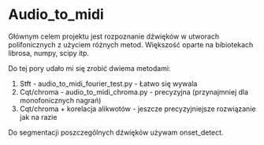 # Audio_to_midi

Głównym celem projektu jest rozpoznanie dźwięków w utworach polifonicznych z użyciem różnych metod. Większość oparte na bibiotekach librosa, numpy, scipy itp.

Do tej pory udało mi się zrobić dwiema metodami:

1. Stft - audio_to_midi_fourier_test.py - Łatwo się wywala
2. Cqt/chroma - audio_to_midi_chroma.py - precyzyjna (przynajmniej dla monofonicznych nagrań)
3. Cqt/chroma + korelacja alikwotów - jeszcze precyzyjniejsze rozwiązanie jak na razie

Do segmentacji poszczególnych dźwięków używam onset_detect.

